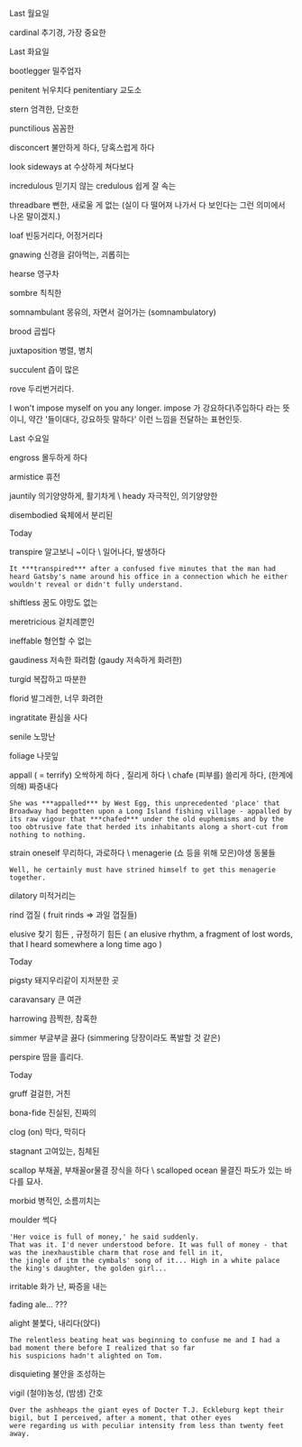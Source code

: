 Last 월요일 

cardinal 추기경, 가장 중요한

Last 화요일 

bootlegger 밀주업자

penitent 뉘우치다 penitentiary 교도소

stern 엄격한, 단호한

punctilious 꼼꼼한

disconcert 불안하게 하다, 당혹스럽게 하다

look sideways at 수상하게 쳐다보다

incredulous 믿기지 않는 credulous 쉽게 잘 속는

threadbare 뻔한, 새로울 게 없는 (실이 다 떨어져 나가서 다 보인다는 그런 의미에서 나온 말이겠지.)

loaf 빈둥거리다, 어정거리다

gnawing 신경을 갉아먹는, 괴롭히는

hearse 영구차

sombre 칙칙한

somnambulant 몽유의, 자면서 걸어가는 (somnambulatory)

brood 곱씹다

juxtaposition 병렬, 병치

succulent 즙이 많은

rove 두리번거리다.

I won't impose myself on you any longer. impose 가 강요하다\주입하다 라는 뜻이니, 약간 '들이대다, 강요하듯 말하다' 이런 느낌을 전달하는 표현인듯.

Last 수요일 

engross 몰두하게 하다

armistice 휴전

jauntily 의기양양하게, 활기차게 \ heady 자극적인, 의기양양한

disembodied 육체에서 분리된

Today 

transpire 알고보니 ~이다 \ 일어나다, 발생하다

    It ***transpired*** after a confused five minutes that the man had heard Gatsby's name around his office in a connection which he either wouldn't reveal or didn't fully understand.

shiftless 꿈도 야망도 없는

meretricious 겉치레뿐인

ineffable 형언할 수  없는

gaudiness 저속한 화려함 (gaudy 저속하게 화려한)

turgid 복잡하고 따분한

florid 발그레한, 너무 화려한

ingratitate 환심을 사다

senile 노망난

foliage 나뭇잎

appall ( = terrify) 오싹하게 하다 , 질리게 하다 \ chafe (피부를) 쓸리게 하다, (한계에 의해) 짜증내다

    She was ***appalled*** by West Egg, this unprecedented 'place' that Broadway had begotten upon a Long Island fishing village - appalled by its raw vigour that ***chafed*** under the old euphemisms and by the too obtrusive fate that herded its inhabitants along a short-cut from nothing to nothing.

strain oneself 무리하다, 과로하다 \ menagerie (쇼 등을 위해 모은)야생 동물들

    Well, he certainly must have strined himself to get this menagerie together.

dilatory 미적거리는

rind 껍질 ( fruit rinds ⇒ 과일 껍질들)

elusive 찾기 힘든 , 규정하기 힘든 ( an elusive rhythm, a fragment of lost words, that I heard somewhere a long time ago )

Today 

pigsty 돼지우리같이 지저분한 곳

caravansary 큰 여관

harrowing 끔찍한, 참혹한

simmer 부글부글 끓다 (simmering 당장이라도 폭발할 것 같은)

perspire 땀을 흘리다.

Today 

gruff 걸걸한, 거친

bona-fide 진실된, 진짜의

clog (on) 막다, 막히다

stagnant 고여있는, 침체된

scallop 부채꼴, 부채꼴or물결 장식을 하다 \ scalloped ocean 물결진 파도가 있는 바다를 묘사.

morbid 병적인, 소름끼치는

moulder 썩다

    'Her voice is full of money,' he said suddenly.
    That was it. I'd never understood before. It was full of money - that was the inexhaustible charm that rose and fell in it,
    the jingle of itm the cymbals' song of it... High in a white palace the king's daughter, the golden girl...

irritable 화가 난, 짜증을 내는

fading ale... ???

alight 불붗다, 내리다(앉다)

    The relentless beating heat was beginning to confuse me and I had a bad moment there before I realized that so far
    his suspicions hadn't alighted on Tom.

disquieting 불안을 조성하는

vigil (철야)농성, (밤샘) 간호

    Over the ashheaps the giant eyes of Docter T.J. Eckleburg kept their bigil, but I perceived, after a moment, that other eyes
    were regarding us with peculiar intensity from less than twenty feet away.
